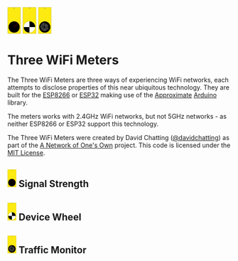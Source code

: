 <img src="./images/SignalStrength.svg" height=60px>  <img src="./images/DeviceWheel.svg" height=60px> <img src="./images/TrafficMonitor.svg" height=60px>
# Three WiFi Meters
The Three WiFi Meters are three ways of experiencing WiFi networks, each attempts to disclose properties of this near ubiquitous technology. They are built for the [ESP8266](https://en.wikipedia.org/wiki/ESP8266) or [ESP32](https://en.wikipedia.org/wiki/ESP32) making use of the [Approximate](https://github.com/davidchatting/Approximate) [Arduino](http://www.arduino.cc/download) library.

The meters works with 2.4GHz WiFi networks, but not 5GHz networks - as neither ESP8266 or ESP32 support this technology.

The Three WiFi Meters were created by David Chatting ([@davidchatting](https://twitter.com/davidchatting)) as part of the [A Network of One's Own](http://davidchatting.com/nooo/) project. This code is licensed under the [MIT License](LICENSE.txt).

## <img src="./images/SignalStrength.svg" height=40px> Signal Strength

## <img src="./images/DeviceWheel.svg" height=40px> Device Wheel

## <img src="./images/TrafficMonitor.svg" height=40px> Traffic Monitor